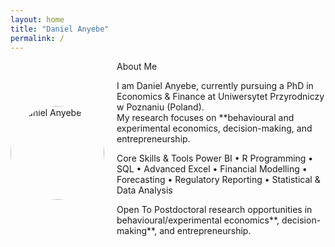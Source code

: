 ```yaml
---
layout: home
title: "Daniel Anyebe"
permalink: /
---
```


<div style="display:flex; align-items:center; gap:20px; flex-wrap:wrap;">

<div style="flex: 0 0 150px;">
  <img src="assets/images/profile.jpg" style="width:150px; border-radius:50%;" alt="Daniel Anyebe">
</div>

<div style="flex: 1; min-width:200px;">
 About Me

I am Daniel Anyebe, currently pursuing a PhD in Economics & Finance at Uniwersytet Przyrodniczy w Poznaniu (Poland).  
My research focuses on **behavioural and experimental economics, decision-making, and entrepreneurship.

Core Skills & Tools
Power BI • R Programming • SQL • Advanced Excel • Financial Modelling • Forecasting • Regulatory Reporting • Statistical & Data Analysis

Open To
Postdoctoral research opportunities in behavioural/experimental economics**, decision-making**, and entrepreneurship.
</div>
</div>
